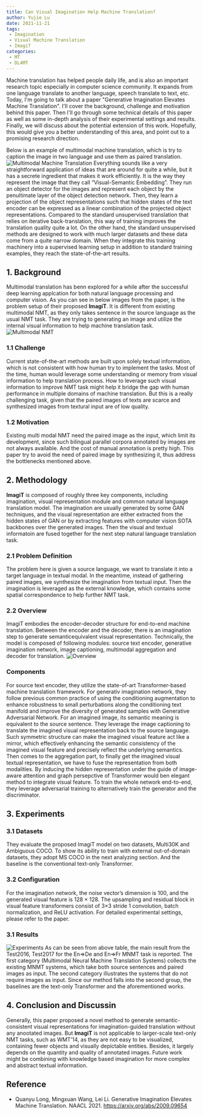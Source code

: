 ```yaml
---
title: Can Visual Imagination Help Machine Translation?
author: Yujie Lu
date: 2021-11-21
tags:
 - Imagination
 - Visual Machine Translation
 - ImagiT
categories:
 - MT
 - DL4MT
---
```



Machine translation has helped people daily life, and is also an important research topic especially in computer science community.
It expands from one language translate to another language, speech translate to text, etc.
Today, I'm going to talk about a paper "Generative Imagination Elevates Machine Translation". I'll cover the background, challenge and motivation behind this paper. Then I'll go through some technical details of this paper as well as some in-depth analysis of their experimental settings and results. Finally, we will discuss about the potential extension of this work. Hopefully, this would give you a better understanding of this area, and point out to a promising research direction.

<!-- more -->

Below is an example of multimodal machine translation, which is try to caption the image in two language and use them as paired translation.
 ![Multimodal Machine Translation](./images/translation.png)
Everything sounds like a very straightforward application of ideas that are around for quite a while, but it has a secrete ingredient that makes it work efficiently. It is the way they represent the image that they call “Visual-Semantic Embedding”. They run an object detector for the images and represent each object by the penultimate layer of the object detection network. Then, they learn a projection of the object representations such that hidden states of the text encoder can be expressed as a linear combination of the projected object representations.
Compared to the standard unsupervised translation that relies on iterative back-translation, this way of training improves the translation quality quite a lot. On the other hand, the standard unsupervised methods are designed to work with much larger datasets and these data come from a quite narrow domain. When they integrate this training machinery into a supervised learning setup in addition to standard training examples, they reach the state-of-the-art results.

## 1. Background
Multimodal translation has benn explored for a while after the successful deep learning applcation for both natural language processing and computer vision.
As you can see in below images from the paper, is the problem setup of their proposed **ImagiT**. It is different from existing multimodal NMT, as they only takes sentence in the source language as the usual NMT task. They are trying to generating an image and utilize the internal visual information to help machine translation task.
![Multimodal NMT](./images/MultimodalNMT.png)

### 1.1 Challenge
Current state-of-the-art methods are built upon solely textual information, which is not consistent with how human try to implement the tasks. Most of the time, human would leverage some understanding or memory from visual information to help translation process.
How to leverage such visual information to improve NMT task might help it bridge the gap with human performance in multiple domains of machine translation.
But this is a really challenging task, given that the paired images of texts are scarce and synthesized images from textural input are of low quality.

### 1.2 Motivation
Existing multi modal NMT need the paired image as the input, which limit its development, since such bilingual parallel corpora annotated by images are not always available.
And the cost of manual annotation is pretty high.
This paper try to avoid the need of paired image by synthesizing it, thus address the bottlenecks mentioned above.
## 2. Methodology
**ImagiT** is composed of roughly three key components, including imagination, visual representation module and common natural language translation model.
The imagination are usually generated by some GAN techniques, and the visual representation are either extracted from the hidden states of GAN or by extracting features with computer vision SOTA backbones over the generated images.
Then the visual and textual informatoin are fused together for the next step natural language translation task.
### 2.1 Problem Definition
The problem here is given a source language, we want to translate it into a target language in textual modal. In the meantime, instead of gathering paired images, we synthesize the imagination from textual input. Then the imagination is leveraged as the external knowledge, which contains some spatial correspondence to help further NMT task.
### 2.2 Overview
ImagiT embodies the encoder-decoder structure for end-to-end machine translation. Between the encoder and the decoder, there is an imagination step to generate semanticequivalent visual representation. Technically, the model is composed of following modules: source text encoder, generative imagination network, image captioning, multimodal aggregation and decoder for translation.
![Overview](./images/architecture.png)
### Components
For source text encoder, they utilize the state-of-art Transformer-based machine translation framework.
For generativ imagination network, they follow previous common practice of using the conditioning augmentation to enhance robustness to small perturbations along the conditioning text manifold and improve the diversity of generated samples with Generative Adversarial Network.
For an imagined image, its semantic meaning is equivalent to the source sentence. They leverage the image captioning to translate the imagined visual representation back to the source language. Such symmetric structure can make the imagined visual feature act like a mirror, which effectively enhancing the semantic consistency of the imagined visual feature and precisely reflect the underlying semantics.
Then comes to the aggregation part, to finally get the imagined visual textual representation, we have to fuse the representation from both modalities.
By inducing the hidden representation under the guide of image-aware attention and graph persepctive of Transformer would ben elegant method to integrate visual feature.
To train the whole network end-to-end, they leverage adversarial training to alternatively train the generator and the discriminator.
## 3. Experiments
### 3.1 Datasets
They evaluate the proposed ImagiT model on two datasets, Multi30K and Ambiguous COCO. To show its ability to train with external out-of-domain datasets, they adopt MS COCO in the next analyzing section.
And the baseline is the conventional text-only Transformer.
### 3.2 Configuration
For the imagination network, the noise vector’s dimension is 100, and the generated visual feature is 128 × 128. The upsampling and residual block in visual feature transformers consist of 3×3 stride 1 convolution, batch normalization, and ReLU activation. For detailed experimental settings, please refer to the paper.
### 3.1 Results
![Experiments](./images/experiments.png)
As can be seen from above table, the main result from the Test2016, Test2017 for the En⇒De and En⇒Fr MNMT task is reported. The first category (Multimodal Neural Machine Translation Systems) collects the existing MNMT systems, which take both source sentences and paired images as input. The second category illustrates the systems that do not require images as input. Since our method falls into the second group, the baselines are the text-only Transformer and the aforementioned works.

## 4. Conclusion and Discussin
Generally, this paper proposed a novel method to generate semantic-consistent visual representations for imagination-guided translation without any anootated images.
But **ImagiT** is not applicable to larger-scale text-only NMT tasks, such as WMT'14, as they are not easy to be visualized, containing fewer objects and visually depictable entities. Besides, it largely depends on the quantity and quality of annotated images.
Future work might be combining with knowledge based imagination for more complex and abstract textual information.


## Reference
- Quanyu Long, Mingxuan Wang, Lei Li. Generative Imagination Elevates Machine Translation. NAACL 2021. <https://arxiv.org/abs/2009.09654>

